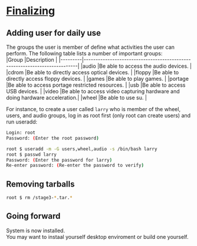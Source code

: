 # [Finalizing](https://wiki.gentoo.org/wiki/Handbook:AMD64/Installation/Finalizing)
## Adding user for daily use
The groups the user is member of define what activities the user can perform. The following table lists a number of important groups:  
|Group	  |Description                                                                |
|---------|---------------------------------------------------------------------------|
|audio	  |Be able to access the audio devices.                                       |
|cdrom	  |Be able to directly access optical devices.                                |
|floppy	  |Be able to directly access floppy devices.                                 |
|games	  |Be able to play games.                                                     |
|portage	|Be able to access portage restricted resources.                            |
|usb	    |Be able to access USB devices.                                             |
|video	  |Be able to access video capturing hardware and doing hardware acceleration.|
|wheel	  |Be able to use su.                                                         |

For instance, to create a user called `larry` who is member of the wheel, users, and audio groups, log in as root first (only root can create users) and run useradd:
```bash
Login: root
Password: (Enter the root password)
```
```bash
root $ useradd -m -G users,wheel,audio -s /bin/bash larry
root $ passwd larry
Password: (Enter the password for larry)
Re-enter password: (Re-enter the password to verify)
```
## Removing tarballs
```bash
root $ rm /stage3-*.tar.*
```
## Going forward
System is now installed.  
You may want to instaal yourself desktop enviroment or build one yourself.
